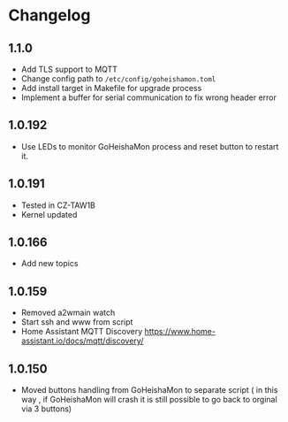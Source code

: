 # Changelog

## 1.1.0

- Add TLS support to MQTT
- Change config path to `/etc/config/goheishamon.toml`
- Add install target in Makefile for upgrade process
- Implement a buffer for serial communication to fix wrong header error

## 1.0.192

- Use LEDs to monitor GoHeishaMon process and reset button to restart it.

## 1.0.191

- Tested in CZ-TAW1B
- Kernel updated

## 1.0.166

- Add new topics

## 1.0.159

- Removed a2wmain watch
- Start ssh and www from script
- Home Assistant MQTT Discovery https://www.home-assistant.io/docs/mqtt/discovery/

## 1.0.150

- Moved buttons handling from GoHeishaMon to separate script ( in this way , if GoHeishaMon will
  crash it is still possible to go back to orginal via 3 buttons)
